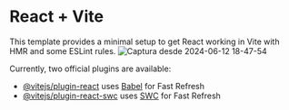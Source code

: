 # React + Vite

This template provides a minimal setup to get React working in Vite with HMR and some ESLint rules.
![Captura desde 2024-06-12 18-47-54](https://github.com/naopeke/react-chatapp2/assets/143800388/8bd3c2ef-cf55-4007-b9cc-22bcd6e0786f)

Currently, two official plugins are available:

- [@vitejs/plugin-react](https://github.com/vitejs/vite-plugin-react/blob/main/packages/plugin-react/README.md) uses [Babel](https://babeljs.io/) for Fast Refresh
- [@vitejs/plugin-react-swc](https://github.com/vitejs/vite-plugin-react-swc) uses [SWC](https://swc.rs/) for Fast Refresh
